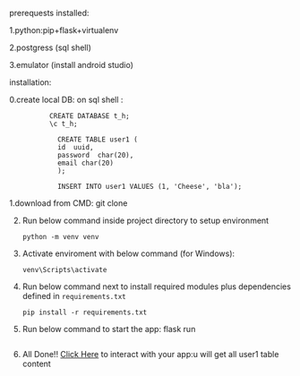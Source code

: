 prerequests installed:

1.python:pip+flask+virtualenv

2.postgress (sql shell)

3.emulator (install android studio)

installation:

0.create local DB:
       on  sql shell :
       
              CREATE DATABASE t_h;
              \c t_h;
                  
            	CREATE TABLE user1 (
            	id  uuid, 
            	password  char(20),
            	email char(20)
            	);
             
            	INSERT INTO user1 VALUES (1, 'Cheese', 'bla');
1.download from CMD:
      git clone <this repo url>
     
      
2. Run below command inside project directory to setup environment
      ```console
      python -m venv venv
      ```

3. Activate enviroment with below command (for Windows):
      ```console
      venv\Scripts\activate
      ```

4. Run below command next to install required modules plus dependencies defined in `requirements.txt`
      ```console
      pip install -r requirements.txt
      ```

5. Run below command to start the app:
     flask run
      ```

6. All Done!! [Click Here](http://localhost:5000/) to interact with your app:u will get all user1 table content



